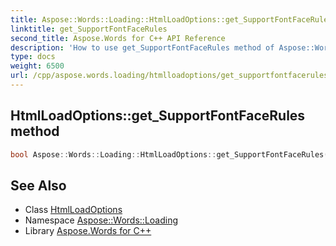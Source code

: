 ```yaml
---
title: Aspose::Words::Loading::HtmlLoadOptions::get_SupportFontFaceRules method
linktitle: get_SupportFontFaceRules
second_title: Aspose.Words for C++ API Reference
description: 'How to use get_SupportFontFaceRules method of Aspose::Words::Loading::HtmlLoadOptions class in C++.'
type: docs
weight: 6500
url: /cpp/aspose.words.loading/htmlloadoptions/get_supportfontfacerules/
---
```

## HtmlLoadOptions::get_SupportFontFaceRules method




```cpp
bool Aspose::Words::Loading::HtmlLoadOptions::get_SupportFontFaceRules() const
```

## See Also

* Class [HtmlLoadOptions](../)
* Namespace [Aspose::Words::Loading](../../)
* Library [Aspose.Words for C++](../../../)
